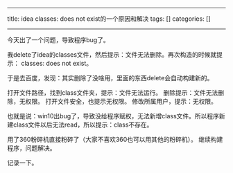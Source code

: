 
--- 
title:  idea classes: does not exist的一个原因和解决 
tags: []
categories: [] 

---
今天出了一个问题，导致程序bug了。

我delete了idea的classes文件，然后提示：文件无法删除。再次构造的时候就提示： classes: does not exist。

于是去百度，发现：其实删除了没啥用，里面的东西delete会自动构建新的。

打开文件路径，找到class文件夹，提示：文件无法运行。 删除提示：文件无法删除，无权限。 打开文件安全，也提示无权限。 修改所属用户，提示：无权限。

也就是说：win10出bug了，导致没给程序赋权，无法新增class文件。所以程序新建class文件以后无法read，所以提示：class不存在。

用了360粉碎机直接粉碎了（大家不喜欢360也可以用其他的粉碎机）。 继续构建程序，问题解决。

记录一下。
